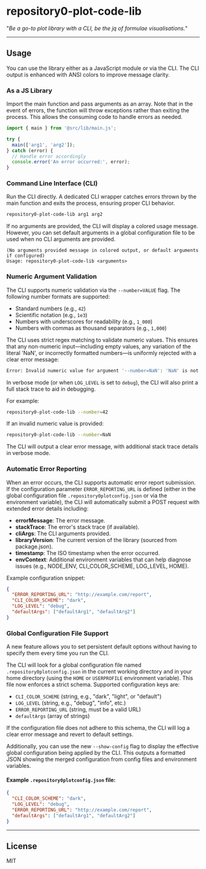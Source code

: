 # repository0-plot-code-lib

"_Be a go-to plot library with a CLI, be the jq of formulae visualisations._"

---

## Usage

You can use the library either as a JavaScript module or via the CLI. The CLI output is enhanced with ANSI colors to improve message clarity.

### As a JS Library

Import the main function and pass arguments as an array. Note that in the event of errors, the function will throw exceptions rather than exiting the process. This allows the consuming code to handle errors as needed.

```js
import { main } from '@src/lib/main.js';

try {
  main(['arg1', 'arg2']);
} catch (error) {
  // Handle error accordingly
  console.error('An error occurred:', error);
}
```

### Command Line Interface (CLI)

Run the CLI directly. A dedicated CLI wrapper catches errors thrown by the main function and exits the process, ensuring proper CLI behavior.

```bash
repository0-plot-code-lib arg1 arg2
```

If no arguments are provided, the CLI will display a colored usage message. However, you can set default arguments in a global configuration file to be used when no CLI arguments are provided.

```
(No arguments provided message in colored output, or default arguments if configured)
Usage: repository0-plot-code-lib <arguments>
```

### Numeric Argument Validation

The CLI supports numeric validation via the `--number=VALUE` flag. The following number formats are supported:

- Standard numbers (e.g., `42`)
- Scientific notation (e.g., `1e3`)
- Numbers with underscores for readability (e.g., `1_000`)
- Numbers with commas as thousand separators (e.g., `1,000`)

The CLI uses strict regex matching to validate numeric values. This ensures that any non-numeric input—including empty values, any variation of the literal 'NaN', or incorrectly formatted numbers—is uniformly rejected with a clear error message:

```bash
Error: Invalid numeric value for argument '--number=NaN': 'NaN' is not a valid number. Please provide a valid number such as '--number=42'.
```

In verbose mode (or when `LOG_LEVEL` is set to `debug`), the CLI will also print a full stack trace to aid in debugging.

For example:

```bash
repository0-plot-code-lib --number=42
```

If an invalid numeric value is provided:

```bash
repository0-plot-code-lib --number=NaN
```

The CLI will output a clear error message, with additional stack trace details in verbose mode.

### Automatic Error Reporting

When an error occurs, the CLI supports automatic error report submission. If the configuration parameter `ERROR_REPORTING_URL` is defined (either in the global configuration file `.repository0plotconfig.json` or via the environment variable), the CLI will automatically submit a POST request with extended error details including:

- **errorMessage**: The error message.
- **stackTrace**: The error's stack trace (if available).
- **cliArgs**: The CLI arguments provided.
- **libraryVersion**: The current version of the library (sourced from package.json).
- **timestamp**: The ISO timestamp when the error occurred.
- **envContext**: Additional environment variables that can help diagnose issues (e.g., NODE_ENV, CLI_COLOR_SCHEME, LOG_LEVEL, HOME).

Example configuration snippet:

```json
{
  "ERROR_REPORTING_URL": "http://example.com/report",
  "CLI_COLOR_SCHEME": "dark",
  "LOG_LEVEL": "debug",
  "defaultArgs": ["defaultArg1", "defaultArg2"]
}
```

### Global Configuration File Support

A new feature allows you to set persistent default options without having to specify them every time you run the CLI.

The CLI will look for a global configuration file named `.repository0plotconfig.json` in the current working directory and in your home directory (using the `HOME` or `USERPROFILE` environment variable). This file now enforces a strict schema. Supported configuration keys are:

- `CLI_COLOR_SCHEME` (string, e.g., "dark", "light", or "default")
- `LOG_LEVEL` (string, e.g., "debug", "info", etc.)
- `ERROR_REPORTING_URL` (string, must be a valid URL)
- `defaultArgs` (array of strings)

If the configuration file does not adhere to this schema, the CLI will log a clear error message and revert to default settings.

Additionally, you can use the new `--show-config` flag to display the effective global configuration being applied by the CLI. This outputs a formatted JSON showing the merged configuration from config files and environment variables.

#### Example `.repository0plotconfig.json` file:

```json
{
  "CLI_COLOR_SCHEME": "dark",
  "LOG_LEVEL": "debug",
  "ERROR_REPORTING_URL": "http://example.com/report",
  "defaultArgs": ["defaultArg1", "defaultArg2"]
}
```

---

## License

MIT
